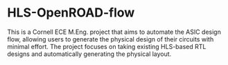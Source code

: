 # HLS-OpenROAD-flow
This is a Cornell ECE M.Eng. project that aims to automate the ASIC design flow, allowing users to generate the physical design of their circuits with minimal effort. The project focuses on taking existing HLS-based RTL designs and automatically generating the physical layout.
